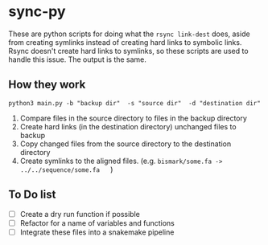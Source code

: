 # sync-py

These are python scripts for doing what the ```rsync link-dest``` does, aside from creating symlinks instead of creating hard links to symbolic links.
Rsync doesn't create hard links to symlinks, so these scripts are used to handle this issue. The output is the same.  

## How they work

```python3 main.py -b "backup dir"  -s "source dir"  -d "destination dir"```

1. Compare files in the source directory to files in the backup directory  
2. Create hard links (in the destination directory) unchanged files to backup     
3. Copy changed files from the source directory to the destination directory
4. Create symlinks to the aligned files. (e.g. ```bismark/some.fa -> ../../sequence/some.fa   ```)

## To Do list

* [ ] Create a dry run function if possible
* [ ] Refactor for a name of variables and functions
* [ ] Integrate these files into a snakemake pipeline 
